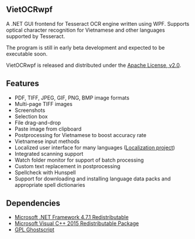 ## VietOCRwpf

A .NET GUI frontend for Tesseract OCR engine written using WPF. Supports optical character recognition for Vietnamese and other languages supported by Tesseract.

The program is still in early beta development and expected to be executable soon.

VietOCRwpf is released and distributed under the [Apache License, v2.0](http://www.apache.org/licenses/LICENSE-2.0).

## Features

* PDF, TIFF, JPEG, GIF, PNG, BMP image formats
* Multi-page TIFF images
* Screenshots
* Selection box
* File drag-and-drop
* Paste image from clipboard
* Postprocessing for Vietnamese to boost accuracy rate
* Vietnamese input methods
* Localized user interface for many languages ([Localization project](https://www.transifex.com/projects/p/vietocr/))
* Integrated scanning support
* Watch folder monitor for support of batch processing
* Custom text replacement in postprocessing
* Spellcheck with Hunspell
* Support for downloading and installing language data packs and appropriate spell dictionaries

## Dependencies
* [Microsoft .NET Framework 4.7.1 Redistributable](https://www.microsoft.com/en-us/download/details.aspx?id=56116)
* [Microsoft Visual C++ 2015 Redistributable Package](https://www.microsoft.com/en-us/download/details.aspx?id=53587)
* [GPL Ghostscript](http://www.ghostscript.com)